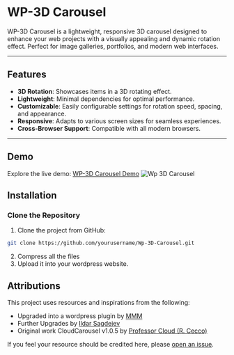 # WP-3D Carousel

WP-3D Carousel is a lightweight, responsive 3D carousel designed to enhance your web projects with a visually appealing and dynamic rotation effect. Perfect for image galleries, portfolios, and modern web interfaces.

---

## Features

- **3D Rotation**: Showcases items in a 3D rotating effect.
- **Lightweight**: Minimal dependencies for optimal performance.
- **Customizable**: Easily configurable settings for rotation speed, spacing, and appearance.
- **Responsive**: Adapts to various screen sizes for seamless experiences.
- **Cross-Browser Support**: Compatible with all modern browsers.

---

## Demo
Explore the live demo: [WP-3D Carousel Demo](https://mmm.sh/tools/3d_slider)
![Wp 3D Carousel](https://mmm.sh/github/wp-3d-carousel/demo.png)

## Installation

### Clone the Repository
1. Clone the project from GitHub:
```bash
git clone https://github.com/yourusername/Wp-3D-Carousel.git
```
2. Compress all the files
3. Upload it into your wordpress website.

## Attributions

This project uses resources and inspirations from the following:

- Upgraded into a wordpress plugin by [MMM](https://mmm.sh)
- Further Upgrades by [Ildar Sagdejev](https://specious.github.io)
- Original work CloudCarousel v1.0.5 by [Professor Cloud (R. Cecco)](https://www.professorcloud.com)

If you feel your resource should be credited here, please [open an issue](https://github.com/encryptoday/Wp-3D-Carousel/issues).
